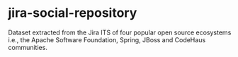# jira-social-repository
Dataset extracted from the Jira ITS of four popular open source ecosystems i.e., the Apache Software Foundation, Spring, JBoss and CodeHaus communities.

